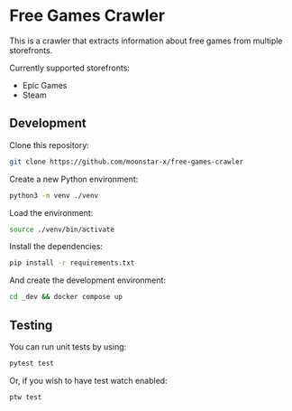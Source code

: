 # Free Games Crawler

This is a crawler that extracts information about free games from multiple storefronts.

Currently supported storefronts:

* Epic Games
* Steam

## Development

Clone this repository:

```bash
git clone https://github.com/moonstar-x/free-games-crawler
```

Create a new Python environment:

```bash
python3 -m venv ./venv
```

Load the environment:

```bash
source ./venv/bin/activate
```

Install the dependencies:

```bash
pip install -r requirements.txt
```

And create the development environment:

```bash
cd _dev && docker compose up
```

## Testing

You can run unit tests by using:

```bash
pytest test
```

Or, if you wish to have test watch enabled:

```bash
ptw test
```
